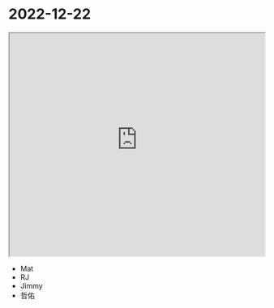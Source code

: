 # 2022-12-22

<iframe src="https://photos.hackingthursday.org/2022/2022-12-22" width="100%" height="440px"></iframe>

- Mat
- RJ
- Jimmy
- 哲佑

